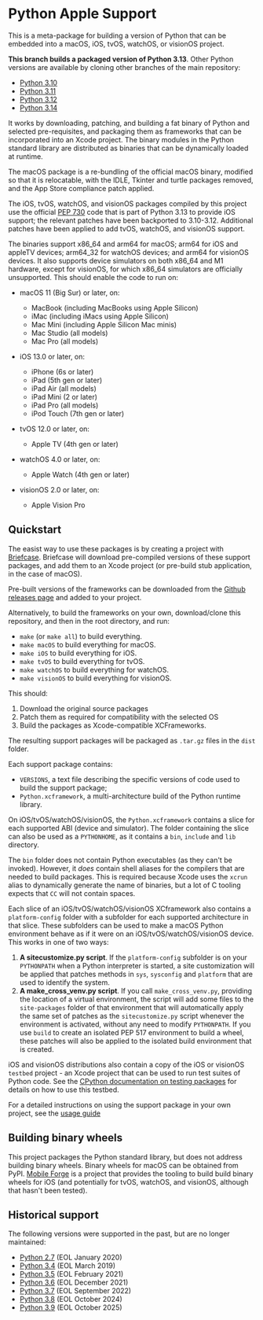 # Python Apple Support

This is a meta-package for building a version of Python that can be
embedded into a macOS, iOS, tvOS, watchOS, or visionOS project.

**This branch builds a packaged version of Python 3.13**. Other Python
versions are available by cloning other branches of the main repository:

- [Python
  3.10](https://github.com/beeware/Python-Apple-support/tree/3.10)
- [Python
  3.11](https://github.com/beeware/Python-Apple-support/tree/3.11)
- [Python
  3.12](https://github.com/beeware/Python-Apple-support/tree/3.12)
- [Python
  3.14](https://github.com/beeware/Python-Apple-support/tree/3.14)

It works by downloading, patching, and building a fat binary of Python
and selected pre-requisites, and packaging them as frameworks that can
be incorporated into an Xcode project. The binary modules in the Python
standard library are distributed as binaries that can be dynamically
loaded at runtime.

The macOS package is a re-bundling of the official macOS binary,
modified so that it is relocatable, with the IDLE, Tkinter and turtle
packages removed, and the App Store compliance patch applied.

The iOS, tvOS, watchOS, and visionOS packages compiled by this project
use the official [PEP 730](https://peps.python.org/pep-0730/) code that
is part of Python 3.13 to provide iOS support; the relevant patches have
been backported to 3.10-3.12. Additional patches have been applied to add
tvOS, watchOS, and visionOS support.

The binaries support x86_64 and arm64 for macOS; arm64 for iOS and
appleTV devices; arm64_32 for watchOS devices; and arm64 for visionOS
devices. It also supports device simulators on both x86_64 and M1
hardware, except for visionOS, for which x86_64 simulators are
officially unsupported. This should enable the code to run on:

- macOS 11 (Big Sur) or later, on:
  - MacBook (including MacBooks using Apple Silicon)
  - iMac (including iMacs using Apple Silicon)
  - Mac Mini (including Apple Silicon Mac minis)
  - Mac Studio (all models)
  - Mac Pro (all models)

- iOS 13.0 or later, on:
  - iPhone (6s or later)
  - iPad (5th gen or later)
  - iPad Air (all models)
  - iPad Mini (2 or later)
  - iPad Pro (all models)
  - iPod Touch (7th gen or later)

- tvOS 12.0 or later, on:
  - Apple TV (4th gen or later)

- watchOS 4.0 or later, on:
  - Apple Watch (4th gen or later)

- visionOS 2.0 or later, on:
  - Apple Vision Pro

## Quickstart

The easist way to use these packages is by creating a project with
[Briefcase](https://github.com/beeware/briefcase). Briefcase will
download pre-compiled versions of these support packages, and add them
to an Xcode project (or pre-build stub application, in the case of
macOS).

Pre-built versions of the frameworks can be downloaded from the [Github
releases page](https://github.com/beeware/Python-Apple-support/releases)
and added to your project.

Alternatively, to build the frameworks on your own, download/clone this
repository, and then in the root directory, and run:

- `make` (or `make all`) to build everything.
- `make macOS` to build everything for macOS.
- `make iOS` to build everything for iOS.
- `make tvOS` to build everything for tvOS.
- `make watchOS` to build everything for watchOS.
- `make visionOS` to build everything for visionOS.

This should:

1.  Download the original source packages
2.  Patch them as required for compatibility with the selected OS
3.  Build the packages as Xcode-compatible XCFrameworks.

The resulting support packages will be packaged as `.tar.gz` files in
the `dist` folder.

Each support package contains:

- `VERSIONS`, a text file describing the specific versions of code used
  to build the support package;
- `Python.xcframework`, a multi-architecture build of the Python runtime
  library.

On iOS/tvOS/watchOS/visionOS, the `Python.xcframework` contains a slice
for each supported ABI (device and simulator). The folder containing the
slice can also be used as a `PYTHONHOME`, as it contains a `bin`,
`include` and `lib` directory.

The `bin` folder does not contain Python executables (as they can't be
invoked). However, it *does* contain shell aliases for the compilers
that are needed to build packages. This is required because Xcode uses
the `xcrun` alias to dynamically generate the name of binaries, but a
lot of C tooling expects that `CC` will not contain spaces.

Each slice of an iOS/tvOS/watchOS/visionOS XCframework also contains a
`platform-config` folder with a subfolder for each supported
architecture in that slice. These subfolders can be used to make a macOS
Python environment behave as if it were on an iOS/tvOS/watchOS/visionOS
device. This works in one of two ways:

1.  **A sitecustomize.py script**. If the `platform-config` subfolder is
    on your `PYTHONPATH` when a Python interpreter is started, a site
    customization will be applied that patches methods in `sys`,
    `sysconfig` and `platform` that are used to identify the system.
2.  **A make_cross_venv.py script**. If you call `make_cross_venv.py`,
    providing the location of a virtual environment, the script will add
    some files to the `site-packages` folder of that environment that
    will automatically apply the same set of patches as the
    `sitecustomize.py` script whenever the environment is activated,
    without any need to modify `PYTHONPATH`. If you use `build` to
    create an isolated PEP 517 environment to build a wheel, these
    patches will also be applied to the isolated build environment that
    is created.

iOS and visionOS distributions also contain a copy of the iOS or
visionOS `testbed` project - an Xcode project that can be used to run
test suites of Python code. See the [CPython documentation on testing
packages](https://docs.python.org/3/using/ios.html#testing-a-python-package)
for details on how to use this testbed.

For a detailed instructions on using the support package in your own
project, see the [usage guide](./USAGE.md)

## Building binary wheels

This project packages the Python standard library, but does not address
building binary wheels. Binary wheels for macOS can be obtained from
PyPI. [Mobile Forge](https://github.com/beeware/mobile-forge) is a
project that provides the tooling to build build binary wheels for iOS
(and potentially for tvOS, watchOS, and visionOS, although that hasn't
been tested).

## Historical support

The following versions were supported in the past, but are no longer
maintained:

- [Python 2.7](https://github.com/beeware/Python-Apple-support/tree/2.7)
  (EOL January 2020)
- [Python 3.4](https://github.com/beeware/Python-Apple-support/tree/3.4)
  (EOL March 2019)
- [Python 3.5](https://github.com/beeware/Python-Apple-support/tree/3.5)
  (EOL February 2021)
- [Python 3.6](https://github.com/beeware/Python-Apple-support/tree/3.6)
  (EOL December 2021)
- [Python 3.7](https://github.com/beeware/Python-Apple-support/tree/3.7)
  (EOL September 2022)
- [Python 3.8](https://github.com/beeware/Python-Apple-support/tree/3.8)
  (EOL October 2024)
- [Python 3.9](https://github.com/beeware/Python-Apple-support/tree/3.9)
  (EOL October 2025)
